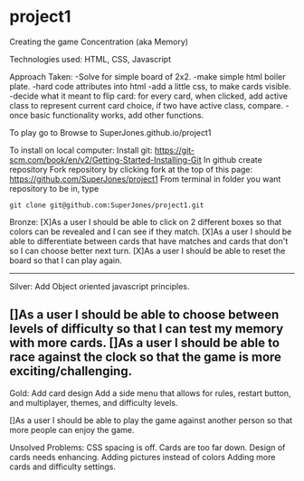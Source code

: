 # project1
Creating the game Concentration (aka Memory)

Technologies used: HTML, CSS, Javascript

Approach Taken:
-Solve for simple board of 2x2.
-make simple html boiler plate.
-hard code attributes into html
-add a little css, to make cards visible.
-decide what it meant to flip card: for every card, when clicked, add active class to represent current card choice, if two have active class, compare.
-once basic functionality works, add other functions.

To play go to Browse to SuperJones.github.io/project1


To install on local computer:
Install git:
https://git-scm.com/book/en/v2/Getting-Started-Installing-Git
In github create repository
Fork repository by clicking fork at the top of this page:
https://github.com/SuperJones/project1
From terminal in folder you want repository to be in, type
```
git clone git@github.com:SuperJones/project1.git

```

Bronze:
[X]As a user I should be able to click on 2 different boxes so that colors can be revealed and I can see if they match.
[X]As a user I should be able to differentiate between cards that have matches and cards that don't so I can choose better next turn.
[X]As a user I should be able to reset the board so that I can play again.

-----------------------------------------
Silver:
Add Object oriented javascript principles.

[]As a user I should be able to choose between levels of difficulty so that I can test my memory with more cards.
[]As a user I should be able to race against the clock so that the game is more exciting/challenging.
------------------------------------------
Gold:
Add card design
Add a side menu that allows for rules, restart button, and multiplayer, themes, and difficulty levels.

[]As a user I should be able to play the game against another person so that more people can enjoy the game.

Unsolved Problems:
CSS spacing is off. Cards are too far down.
Design of cards needs enhancing.
Adding pictures instead of colors
Adding more cards and difficulty settings.

<!-- TODO: review scoring rubric -->
<!-- TODO: answer questions for presentations: what would you differently and what did you not get to? -->
